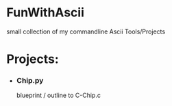 # FunWithAscii
small collection of my commandline Ascii Tools/Projects

# Projects:

- ### Chip.py
  blueprint / outline to C-Chip.c 
